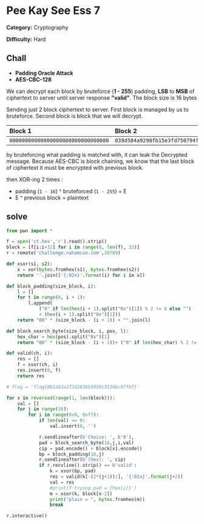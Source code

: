 # Pee Kay See Ess 7

**Category:** Cryptography

**Difficulty:** Hard

## Chall

* **Padding Oracle Attack**
* **AES-CBC-128**

We can decrypt each block by bruteforce (**1 - 255**) padding, **LSB** to **MSB** of ciphertext to server until server response **"valid"**. The block size is 16 bytes

Sending just 2 block ciphertext to server. First block is managed by us to bruteforce. Second block is block that we will decrypt.

| Block 1 | Block 2   |
| :-------- | :------- |
| `00000000000000000000000000000000` | `039d584a9298fb15e3fd750794f90b3c` |

by bruteforcing what padding is matched with, it can leak the Decrypted message. Because AES-CBC is block chaining, we know that the last block of ciphertext it must be encrypted with previous block. 

then XOR-ing 2 times :

* padding (`1 - 16`) ^ bruteforced (`1 - 255`) = E
* E ^ previous block = plaintext

## solve

```python
from pwn import *

f = open('ct.hex','r').read().strip()
block = [f[i:i+32] for i in range(0, len(f), 32)]
r = remote('challenge.nahamcon.com',30769)

def xsor(s1, s2):
    x = xor(bytes.fromhex(s1), bytes.fromhex(s2))
    return ''.join(['{:02x}'.format(i) for i in x])

def block_padding(size_block, i):
    l = []
    for t in range(0, i + 1):
        l.append(
            ("0" if len(hex(i + 1).split("0x")[1]) % 2 != 0 else "")
            + (hex(i + 1).split("0x")[1]))
    return "00" * (size_block - (i + 1)) + "".join(l)

def block_search_byte(size_block, i, pos, l):
    hex_char = hex(pos).split("0x")[1]
    return "00" * (size_block - (i + 1))+ ("0" if len(hex_char) % 2 != 0 else "")+ hex_char+ "".join(l)

def valid(ch, i):
    res = []
    f = xsor(ch, i)
    res.insert(0, f)
    return res

# flag = 'flag{0b1a83a2f3d2836b5059c31166c97f6f}'

for x in reversed(range(1, len(block))):
    val = []
    for j in range(16):
        for i in range(0x0, 0xff):
            if len(val) <= 0:
                val.insert(0, '')

            r.sendlineafter(b'Choice: ', b'0'),
            pad = block_search_byte(16,j,i,val)
            cip = pad.encode() + block[x].encode()
            bp = block_padding(16,j)
            r.sendlineafter(b'(hex): ', cip)
            if r.recvline().strip() == b'valid':
                k = xsor(bp, pad)
                res = valid(k[-(2*(j+1)):], '{:02x}'.format(j+2))
                val = res
                #print(f'trying pad = {hex(i)}')
                m = xsor(k, block[x-1])
                print("plain = ", bytes.fromhex(m))
                break

r.interactive()
```